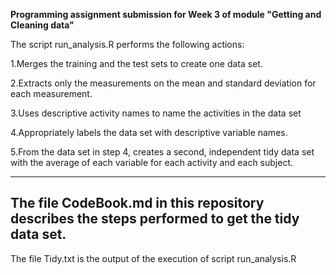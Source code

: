 **Programming assignment submission for Week 3 of module "Getting and Cleaning data"**

The script run_analysis.R  performs the following actions:

1.Merges the training and the test sets to create one data set.

2.Extracts only the measurements on the mean and standard deviation for each measurement. 

3.Uses descriptive activity names to name the activities in the data set

4.Appropriately labels the data set with descriptive variable names. 

5.From the data set in step 4, creates a second, independent tidy data set with the average of each variable for each activity and each subject.

-----------------------------------------------------------------------------------------------------------------------------------------------------------------------

The file CodeBook.md in this repository describes the steps performed to get the tidy data set.
--------------------------------------------------------------------------------------------------------------------------------------------------------------------------------
The file Tidy.txt is the output of the execution of script run_analysis.R


